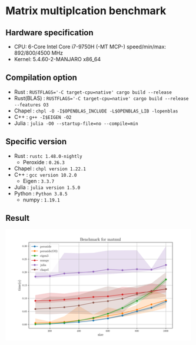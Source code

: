 # Matrix multiplcation benchmark

## Hardware specification

* CPU: 6-Core Intel Core i7-9750H (-MT MCP-) speed/min/max: 892/800/4500 MHz 
* Kernel: 5.4.60-2-MANJARO x86_64

## Compilation option

* Rust : `RUSTFLAGS='-C target-cpu=native' cargo build --release`
* Rust(BLAS) : `RUSTFLAGS='-C target-cpu=native' cargo build --release --features O3`
* Chapel : `chpl -O -I$OPENBLAS_INCLUDE -L$OPENBLAS_LIB -lopenblas`
* C++ : `g++ -I$EIGEN -O2`
* Julia : `julia -O0 --startup-file=no --compile=min`

## Specific version

* Rust : `rustc 1.48.0-nightly`
    * Peroxide : `0.26.3`
* Chapel : `chpl version 1.22.1`
* C++ : `gcc version 10.2.0`
    * Eigen : `3.3.7`
* Julia : `julia version 1.5.0`
* Python : `Python 3.8.5`
    * numpy : `1.19.1`

## Result

![Plot](plot.png)
